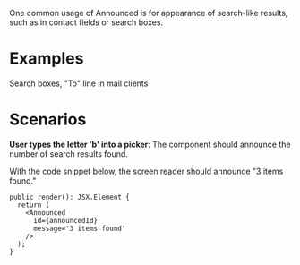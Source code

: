 One common usage of Announced is for appearance of search-like results, such as in contact fields or search boxes.

# Examples

Search boxes, "To" line in mail clients

# Scenarios

**User types the letter 'b' into a picker**: The component should announce the number of search results found.

With the code snippet below, the screen reader should announce "3 items found."

```tsx
public render(): JSX.Element {
  return (
    <Announced
      id={announcedId}
      message='3 items found'
    />
  );
}
```
